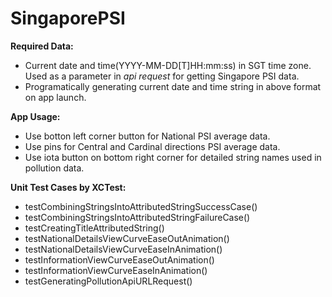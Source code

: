 # SingaporePSI

**Required Data:**
 -  Current date and time(YYYY-MM-DD[T]HH:mm:ss) in SGT time zone. Used as a parameter in *api request* for getting Singapore PSI data.
 - Programatically generating current date and time string in above format on app launch.

**App Usage:**

 - Use botton left corner button for National PSI average data.
 - Use pins for Central and Cardinal directions PSI average data.
 - Use iota button on bottom right corner for detailed string names used
   in pollution data.

**Unit Test Cases by XCTest:**

 - testCombiningStringsIntoAttributedStringSuccessCase()
 - testCombiningStringsIntoAttributedStringFailureCase()
 - testCreatingTitleAttributedString()
 - testNationalDetailsViewCurveEaseOutAnimation()
 - testNationalDetailsViewCurveEaseInAnimation()
 - testInformationViewCurveEaseOutAnimation()
 - testInformationViewCurveEaseInAnimation()
 - testGeneratingPollutionApiURLRequest()